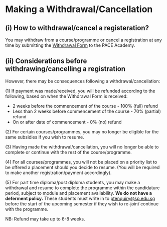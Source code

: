 # Making a Withdrawal/Cancellation

## (i) How to withdrawal/cancel a registeration?

You may withdraw from a course/programme or cancel a registration at any time by submitting the [Withdrawal Form](https://www.sp.edu.sg/docs/default-source/content-migration-docs/content-migration/126-pace-frm-126-02-course-withdrawal-refund-form-ver4-0-pdf8ea3279a9a5f47dd84f6888af7c572c9.pdf) to the PACE Academy.

## (ii) Considerations before withdrawing/cancelling a registration

However, there may be consequences following a withdrawal/cancellation:

(1) If payment was made/received, you will be refunded according to the following, based on when the Withdrawal Form is received:
* 2 weeks before the commencement of the course - 100% (full) refund
* Less than 2 weeks before commencement of the course - 70% (partial) refund
* On or after date of commencement - 0% (no) refund

(2) For certain courses/programmes, you may no longer be eligible for the same subsidies if you wish to resume.

(3) Having made the withdrawal/cancellation, you will no longer be able to complete or continue with the rest of the course/programme.

(4) For all courses/programmes, you will not be placed on a priority list to be offered a placement should you decide to resume. (You will be required to make another registration/payment accordingly).

(5) For part time diploma/post diploma students, you may make a withdrawal and resume to complete the programme within the candidature period, subject to module and placement availability. **We do not have a deferment policy.** These students must write in to ptenquiry@sp.edu.sg before the start of the upcoming semester if they wish to re-join/ continue with the programme.

NB: Refund may take up to 6-8 weeks.
